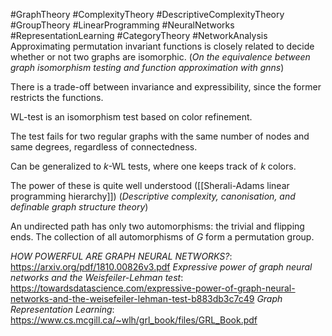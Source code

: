 #GraphTheory #ComplexityTheory #DescriptiveComplexityTheory #GroupTheory #LinearProgramming  #NeuralNetworks #RepresentationLearning #CategoryTheory #NetworkAnalysis 
Approximating permutation invariant functions is closely related to decide whether or not two graphs are isomorphic. (_On the equivalence between graph isomorphism testing and function approximation with gnns_)

There is a trade-off between invariance and expressibility, since the former restricts the functions.

WL-test is an isomorphism test based on color refinement. 

The test fails for two regular graphs with the same number of nodes and same degrees, regardless of connectedness. 

Can be generalized to $k$-WL tests, where one keeps track of $k$ colors. 

The power of these is quite well understood ([[Sherali-Adams linear programming hierarchy]]) (_Descriptive complexity, canonisation, and definable graph structure theory_)

An undirected path has only two automorphisms: the trivial and flipping ends.
The collection of all automorphisms of $G$ form a permutation group.

_HOW POWERFUL ARE GRAPH NEURAL NETWORKS?_: https://arxiv.org/pdf/1810.00826v3.pdf
_Expressive power of graph neural networks and the Weisfeiler-Lehman test_: https://towardsdatascience.com/expressive-power-of-graph-neural-networks-and-the-weisefeiler-lehman-test-b883db3c7c49
_Graph Representation Learning_: https://www.cs.mcgill.ca/~wlh/grl_book/files/GRL_Book.pdf

